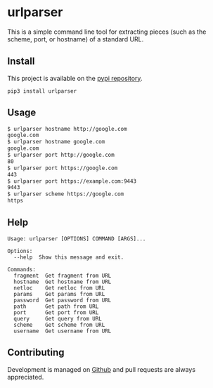 # urlparser

This is a simple command line tool for extracting pieces (such as the scheme, port, or hostname) of a standard URL.


## Install

This project is available on the [pypi repository](https://pypi.org/project/urlparser/).

`pip3 install urlparser`


## Usage

```bash
$ urlparser hostname http://google.com
google.com
$ urlparser hostname google.com
google.com
$ urlparser port http://google.com
80
$ urlparser port https://google.com
443
$ urlparser port https://example.com:9443
9443
$ urlparser scheme https://google.com
https
```


## Help

```
Usage: urlparser [OPTIONS] COMMAND [ARGS]...

Options:
  --help  Show this message and exit.

Commands:
  fragment  Get fragment from URL
  hostname  Get hostname from URL
  netloc    Get netloc from URL
  params    Get params from URL
  password  Get password from URL
  path      Get path from URL
  port      Get port from URL
  query     Get query from URL
  scheme    Get scheme from URL
  username  Get username from URL
```

## Contributing

Development is managed on [Github](https://github.com/tedivm/urlparser) and pull requests are always appreciated.
